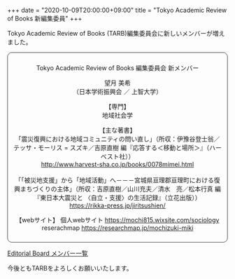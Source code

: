 +++
date = "2020-10-09T20:00:00+09:00"
title = "Tokyo Academic Review of Books 新編集委員"
+++

Tokyo Academic Review of Books (TARB)編集委員会に新しいメンバーが増えました。

<div style="padding: 10px; margin-bottom: 10px; border: 1px solid #333333; border-radius: 10px; text-align: center;">
<p></p>
<p>Tokyo Academic Review of Books 編集委員会 新メンバー</p>
<p>望月 美希</br>
（日本学術振興会 ／ 上智大学）</p>
<p>【専門】</br>地域社会学</p>
<p>【主な著書】</br>
「震災復興における地域コミュニティの問い直し」（所収：伊豫谷登士翁／テッサ・モーリス = スズキ／吉原直樹 編『応答する＜移動と場所＞』（ハーベスト社））</br>
<a href=http://www.harvest-sha.co.jp/books/0078mimei.html>http://www.harvest-sha.co.jp/books/0078mimei.html</a></br></br>
「「被災地支援」から「地域活動」へ－－－宮城県亘理郡亘理町における復興まちづくりの主体」（所収：吉原直樹／山川充夫／清水　亮／松本行真 編『東日本大震災と 〈自立・支援〉の生活記録』（立花出版））</br>
<a href=https://rikka-press.jp/jiritsushien/>https://rikka-press.jp/jiritsushien/</a>
</p>
<p>【webサイト】
個人webサイト <a href=https://mochi815.wixsite.com/sociology>https://mochi815.wixsite.com/sociology</a></br>
reserachmap <a href=https://researchmap.jp/mochizuki-miki>https://researchmap.jp/mochizuki-miki</a>
</p>
</div>

[Editorial Board メンバー一覧](https://tarb.yamanami.tokyo/editorialboard)

今後ともTARBをよろしくお願いいたします。
